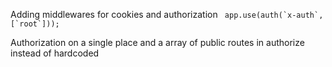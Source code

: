 Adding middlewares for cookies and authorization
``` app.use(auth(`x-auth`,[`root`]));```

Authorization on a single place and a array of public routes in authorize instead of hardcoded